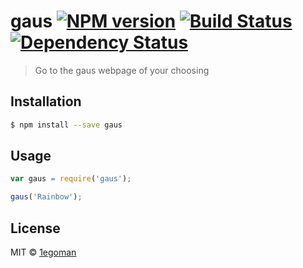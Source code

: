 # gaus [![NPM version][npm-image]][npm-url] [![Build Status][travis-image]][travis-url] [![Dependency Status][daviddm-image]][daviddm-url]
> Go to the gaus webpage of your choosing

## Installation

```sh
$ npm install --save gaus
```

## Usage

```js
var gaus = require('gaus');

gaus('Rainbow');
```
## License

MIT © [1egoman](http://rgaus.net)


[npm-image]: https://badge.fury.io/js/gaus.svg
[npm-url]: https://npmjs.org/package/gaus
[travis-image]: https://travis-ci.org/1egoman/gaus.svg?branch=master
[travis-url]: https://travis-ci.org/1egoman/gaus
[daviddm-image]: https://david-dm.org/1egoman/gaus.svg?theme=shields.io
[daviddm-url]: https://david-dm.org/1egoman/gaus
